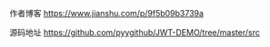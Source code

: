 作者博客
https://www.jianshu.com/p/9f5b09b3739a

源码地址
https://github.com/pyygithub/JWT-DEMO/tree/master/src
